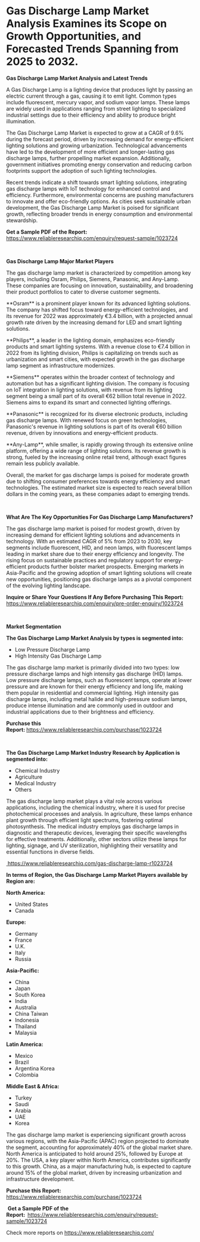 <p><h1>Gas Discharge Lamp Market Analysis Examines its Scope on Growth Opportunities, and Forecasted Trends Spanning from 2025 to 2032.</h1></p><p><strong>Gas Discharge Lamp Market Analysis and Latest Trends</strong></p>
<p><p>A Gas Discharge Lamp is a lighting device that produces light by passing an electric current through a gas, causing it to emit light. Common types include fluorescent, mercury vapor, and sodium vapor lamps. These lamps are widely used in applications ranging from street lighting to specialized industrial settings due to their efficiency and ability to produce bright illumination.</p><p>The Gas Discharge Lamp Market is expected to grow at a CAGR of 9.6% during the forecast period, driven by increasing demand for energy-efficient lighting solutions and growing urbanization. Technological advancements have led to the development of more efficient and longer-lasting gas discharge lamps, further propelling market expansion. Additionally, government initiatives promoting energy conservation and reducing carbon footprints support the adoption of such lighting technologies.</p><p>Recent trends indicate a shift towards smart lighting solutions, integrating gas discharge lamps with IoT technology for enhanced control and efficiency. Furthermore, environmental concerns are pushing manufacturers to innovate and offer eco-friendly options. As cities seek sustainable urban development, the Gas Discharge Lamp Market is poised for significant growth, reflecting broader trends in energy consumption and environmental stewardship.</p></p>
<p><strong>Get a Sample PDF of the Report:&nbsp;</strong> <a href="https://www.reliableresearchiq.com/enquiry/request-sample/1023724?utm_campaign=2780&utm_medium=2&utm_source=Github&utm_content=ia&utm_term=05032025&utm_id=gas-discharge-lamp">https://www.reliableresearchiq.com/enquiry/request-sample/1023724</a></p>
<p>&nbsp;</p>
<p><strong>Gas Discharge Lamp Major Market Players</strong></p>
<p><p>The gas discharge lamp market is characterized by competition among key players, including Osram, Philips, Siemens, Panasonic, and Any-Lamp. These companies are focusing on innovation, sustainability, and broadening their product portfolios to cater to diverse customer segments.</p><p>**Osram** is a prominent player known for its advanced lighting solutions. The company has shifted focus toward energy-efficient technologies, and its revenue for 2022 was approximately €3.4 billion, with a projected annual growth rate driven by the increasing demand for LED and smart lighting solutions.</p><p>**Philips**, a leader in the lighting domain, emphasizes eco-friendly products and smart lighting systems. With a revenue close to €7.4 billion in 2022 from its lighting division, Philips is capitalizing on trends such as urbanization and smart cities, with expected growth in the gas discharge lamp segment as infrastructure modernizes.</p><p>**Siemens** operates within the broader context of technology and automation but has a significant lighting division. The company is focusing on IoT integration in lighting solutions, with revenue from its lighting segment being a small part of its overall €62 billion total revenue in 2022. Siemens aims to expand its smart and connected lighting offerings.</p><p>**Panasonic** is recognized for its diverse electronic products, including gas discharge lamps. With renewed focus on green technologies, Panasonic's revenue in lighting solutions is part of its overall €60 billion revenue, driven by innovations and energy-efficient products.</p><p>**Any-Lamp**, while smaller, is rapidly growing through its extensive online platform, offering a wide range of lighting solutions. Its revenue growth is strong, fueled by the increasing online retail trend, although exact figures remain less publicly available.</p><p>Overall, the market for gas discharge lamps is poised for moderate growth due to shifting consumer preferences towards energy efficiency and smart technologies. The estimated market size is expected to reach several billion dollars in the coming years, as these companies adapt to emerging trends.</p></p>
<p>&nbsp;</p>
<p><strong>What Are The Key Opportunities For Gas Discharge Lamp Manufacturers?</strong></p>
<p><p>The gas discharge lamp market is poised for modest growth, driven by increasing demand for efficient lighting solutions and advancements in technology. With an estimated CAGR of 5% from 2023 to 2030, key segments include fluorescent, HID, and neon lamps, with fluorescent lamps leading in market share due to their energy efficiency and longevity. The rising focus on sustainable practices and regulatory support for energy-efficient products further bolster market prospects. Emerging markets in Asia-Pacific and the growing adoption of smart lighting solutions will create new opportunities, positioning gas discharge lamps as a pivotal component of the evolving lighting landscape.</p></p>
<p><strong>Inquire or Share Your Questions If Any Before Purchasing This Report:</strong> <a href="https://www.reliableresearchiq.com/enquiry/pre-order-enquiry/1023724?utm_campaign=2780&utm_medium=2&utm_source=Github&utm_content=ia&utm_term=05032025&utm_id=gas-discharge-lamp">https://www.reliableresearchiq.com/enquiry/pre-order-enquiry/1023724</a></p>
<p>&nbsp;</p>
<p><strong>Market Segmentation</strong></p>
<p><strong>The Gas Discharge Lamp Market Analysis by types is segmented into:</strong></p>
<p><ul><li>Low Pressure Discharge Lamp</li><li>High Intensity Gas Discharge Lamp</li></ul></p>
<p><p>The gas discharge lamp market is primarily divided into two types: low pressure discharge lamps and high intensity gas discharge (HID) lamps. Low pressure discharge lamps, such as fluorescent lamps, operate at lower pressure and are known for their energy efficiency and long life, making them popular in residential and commercial lighting. High intensity gas discharge lamps, including metal halide and high-pressure sodium lamps, produce intense illumination and are commonly used in outdoor and industrial applications due to their brightness and efficiency.</p></p>
<p><strong>Purchase this Report:&nbsp;</strong><a href="https://www.reliableresearchiq.com/purchase/1023724?utm_campaign=2780&utm_medium=2&utm_source=Github&utm_content=ia&utm_term=05032025&utm_id=gas-discharge-lamp">https://www.reliableresearchiq.com/purchase/1023724</a></p>
<p>&nbsp;</p>
<p><strong>The Gas Discharge Lamp Market Industry Research by Application is segmented into:</strong></p>
<p><ul><li>Chemical Industry</li><li>Agriculture</li><li>Medical Industry</li><li>Others</li></ul></p>
<p><p>The gas discharge lamp market plays a vital role across various applications, including the chemical industry, where it is used for precise photochemical processes and analysis. In agriculture, these lamps enhance plant growth through efficient light spectrums, fostering optimal photosynthesis. The medical industry employs gas discharge lamps in diagnostic and therapeutic devices, leveraging their specific wavelengths for effective treatments. Additionally, other sectors utilize these lamps for lighting, signage, and UV sterilization, highlighting their versatility and essential functions in diverse fields.</p></p>
<p><a href="https://www.reliableresearchiq.com/gas-discharge-lamp-r1023724?utm_campaign=2780&utm_medium=2&utm_source=Github&utm_content=ia&utm_term=05032025&utm_id=gas-discharge-lamp">&nbsp;https://www.reliableresearchiq.com/gas-discharge-lamp-r1023724</a></p>
<p><strong>In terms of Region, the Gas Discharge Lamp Market Players available by Region are:</strong></p>
<p>
    <p> <strong> North America: </strong>
        <ul>
            <li>United States</li>
            <li>Canada</li>
        </ul>
        </p> 
    <p> <strong> Europe: </strong>
        <ul>
            <li>Germany</li>
            <li>France</li>
            <li>U.K.</li>
            <li>Italy</li>
            <li>Russia</li>
        </ul>
        </p> 
    <p> <strong> Asia-Pacific: </strong>
        <ul>
            <li>China</li>
            <li>Japan</li>
            <li>South Korea</li>
            <li>India</li>
            <li>Australia</li>
            <li>China Taiwan</li>
            <li>Indonesia</li>
            <li>Thailand</li>
            <li>Malaysia</li>
        </ul>
        </p> 
    <p> <strong> Latin America: </strong>
        <ul>
            <li>Mexico</li>
            <li>Brazil</li>
            <li>Argentina Korea</li>
            <li>Colombia</li>
        </ul>
        </p> 
    <p> <strong> Middle East & Africa: </strong>
        <ul>
            <li>Turkey</li>
            <li>Saudi</li>
            <li>Arabia</li>
            <li>UAE</li>
            <li>Korea</li>
        </ul>
    </p>
    </p>
<p><p>The gas discharge lamp market is experiencing significant growth across various regions, with the Asia-Pacific (APAC) region projected to dominate the segment, accounting for approximately 40% of the global market share. North America is anticipated to hold around 25%, followed by Europe at 20%. The USA, a key player within North America, contributes significantly to this growth. China, as a major manufacturing hub, is expected to capture around 15% of the global market, driven by increasing urbanization and infrastructure development.</p></p>
<p><strong>Purchase this Report: </strong><a href="https://www.reliableresearchiq.com/purchase/1023724?utm_campaign=2780&utm_medium=2&utm_source=Github&utm_content=ia&utm_term=05032025&utm_id=gas-discharge-lamp">https://www.reliableresearchiq.com/purchase/1023724</a></p>
<p>&nbsp;<strong>Get a Sample PDF of the Report:&nbsp;&nbsp;</strong><a href="https://www.reliableresearchiq.com/enquiry/request-sample/1023724?utm_campaign=2780&utm_medium=2&utm_source=Github&utm_content=ia&utm_term=05032025&utm_id=gas-discharge-lamp">https://www.reliableresearchiq.com/enquiry/request-sample/1023724</a></p>
<p><strong></strong></p>
<p>Check more reports on <a href="https://www.reliableresearchiq.com/?utm_campaign=2780&utm_medium=2&utm_source=Github&utm_content=ia&utm_term=05032025&utm_id=gas-discharge-lamp">https://www.reliableresearchiq.com/</a></p>